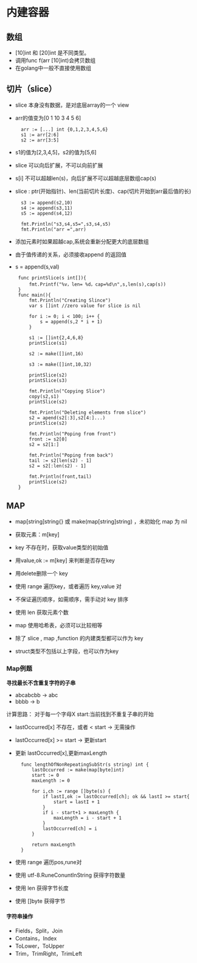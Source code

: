 # 内建容器 #

## 数组 ##

- [10]int 和 [20]int 是不同类型。
- 调用func f(arr [10]int)会拷贝数组
- 在golang中一般不直接使用数组


## 切片（slice） ##

- slice 本身没有数据，是对底层array的一个 view
- arr的值变为[0 1 10 3 4 5 6]

    
     	arr := [...] int {0,1,2,3,4,5,6}
	 	s1 := arr[2:6]
	 	s2 := arr[3:5]



- s1的值为[2,3,4,5]，s2的值为[5,6]
- slice 可以向后扩展，不可以向前扩展
- s[i] 不可以超越len(s)，向后扩展不可以超越底层数组cap(s)
- slice : ptr(开始指针)、len(当前切片长度)、cap(切片开始到arr最后值的长)	


    	s3 := append(s2,10)
		s4 := append(s3,11)
		s5 := append(s4,12)

		fmt.Println("s3,s4,s5=",s3,s4,s5)
		fmt.Println("arr =",arr)


- 添加元素时如果超越cap,系统会重新分配更大的底层数组
- 由于值传递的关系，必须接收append 的返回值
-  s = append(s,val)
		



		func printSlice(s int[]){
			fmt.Printf("%v，len= %d，cap=%d\n",s,len(s),cap(s))
		}
    	func main(){
			fmt.Println("Creating Slince")
			var s []int //zero value for slice is nil
			
			for i := 0; i < 100; i++ {
				s = append(s,2 * i + 1)
			}

			s1 := []int{2,4,6,8}
			printSlice(s1)

			s2 := make([]int,16)

			s3 := make([]int,10,32)

			printSlice(s2)
			printSlice(s3)

			fmt.Println("Copying Slice")
			copy(s2,s1)
			printSlice(s2)

			fmt.Println("Deleting elements from slice")
			s2 = apend(s2[:3],s2[4:]...)
			printSlice(s2)

			fmt.Println("Poping from front")
			front := s2[0]
			s2 = s2[1:]
			
			fmt.Println("Poping from back")
			tail := s2[len(s2) - 1]
			s2 = s2[:len(s2) - 1]

			fmt.Println(front,tail)
			printSlice(s2)
		}


## MAP ##

- map[string]string{} 或 make(map[string]string) ，未初始化 map 为 nil
- 获取元素：m[key]
- key 不存在时，获取value类型的初始值
- 用value,ok := m[key] 来判断是否存在key
- 用delete删除一个 key


- 使用 range 遍历key，或者遍历 key,value 对
- 不保证遍历顺序，如需顺序，需手动对 key 排序
- 使用 len 获取元素个数


- map 使用哈希表，必须可以比较相等
- 除了 slice , map ,function 的内建类型都可以作为 key
- struct类型不包括以上字段，也可以作为key


### Map例题 ###

**寻找最长不含重复字符的子串**

- abcabcbb -> abc
- bbbb -> b

计算思路： 对于每一个字母X
start:当前找到不重复子串的开始

- lastOccurred[x] 不存在，或者 < start -> 无需操作
- lastOccurred[x] >= start -> 更新start
- 更新 lastOccurred[x],更新maxLength


    	func lengthOfNonRepeatingSubStr(s string) int {
			lastOccurred := make(map[byte]int)
			start := 0
			maxLength := 0
			
			for i,ch := range []byte(s) {
				if lastI,ok := lastOccurred[ch]; ok && lastI >= start{
					start = lastI + 1
				}
				if i - start+1 > maxLength {
					maxLength = i - start + 1
				}
				lastOccurred[ch] = i
			}

			return maxLength
		}


- 使用 range 遍历pos,rune对
- 使用 utf-8.RuneConuntInString 获得字符数量
- 使用 len 获得字节长度
- 使用 []byte 获得字节

#### 字符串操作 ####


- Fields，Split，Join
- Contains，Index
- ToLower，ToUpper
- Trim，TrimRight，TrimLeft 